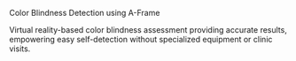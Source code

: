 Color Blindness Detection using A-Frame

Virtual reality-based color blindness assessment providing accurate results, empowering easy self-detection without specialized equipment or clinic visits.
